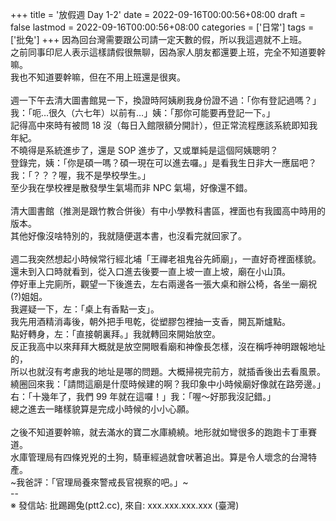 +++
title = '放假週 Day 1-2'
date = 2022-09-16T00:00:56+08:00
draft = false
lastmod = 2022-09-16T00:00:56+08:00
categories = ['日常']
tags = ['批兔']
+++
因為回台灣需要跟公司請一定天數的假，所以我這週就不上班。<br>
之前同事印尼人表示這樣請假很無聊，因為家人朋友都還要上班，完全不知道要幹嘛。<br>
我也不知道要幹嘛，但在不用上班還是很爽。<br>
<br>
週一下午去清大圖書館晃一下，換證時阿姨刷我身份證不過：「你有登記過嗎？」<br>
我：「呃…很久（六七年）以前有…」姨：「那你可能要再登記一下。」<br>
記得高中來時有被問 18 沒（每日入館限額分開計），但正常流程應該系統即知我年紀。<br>
不曉得是系統進步了，還是 SOP 進步了，又或單純是這個阿姨聰明？<br>
登錄完，姨：「你是碩一嗎？碩一現在可以進去囉。」是看我生日非大一應屆吧？<br>
我：「？？？喔，我不是學校學生。」<br>
至少我在學校裡是散發學生氣場而非 NPC 氣場，好像還不錯。<br>
<br>
清大圖書館（推測是跟竹教合併後）有中小學教科書區，裡面也有我國高中時用的版本。<br>
其他好像沒啥特別的，我就隨便選本書，也沒看完就回家了。<br>
<br>
週二我突然想起小時候常行經北埔「王禪老祖鬼谷先師廟」，一直好奇裡面樣貌。<br>
還未到入口時就看到，從入口進去後要一直上坡一直上坡，廟在小山頂。<br>
停好車上完廁所，觀望一下後進去，左右兩邊各一張大桌和辦公椅，各坐一廟祝(?)姐姐。<br>
我遲疑一下，左：「桌上有香點一支」。<br>
我先用酒精消毒後，朝外把手甩乾，從塑膠包裡抽一支香，開瓦斯爐點。<br>
點好轉身，左：「直接朝裏拜。」我就轉回來開始放空。<br>
反正我高中以來拜拜大概就是放空開眼看廟和神像長怎樣，沒在稱呼神明跟報地址的，<br>
所以也就沒有考慮我的地址是哪的問題。大概掃視完前方，就插香後出去看風景。<br>
繞圈回來我：「請問這廟是什麼時候建的啊？我印象中小時候廟好像就在路旁邊。」<br>
右：「十幾年了，我們 99 年就在這囉！」我：「喔～好那我沒記錯。」<br>
總之進去一睹樣貌算是完成小時候的小小心願。<br>
<br>
之後不知道要幹嘛，就去滿水的寶二水庫繞繞。地形就如彎很多的跑跑卡丁車賽道。<br>
水庫管理局有四條兇兇的土狗，騎車經過就會吠著追出。算是令人壞念的台灣特產。<br>
~我爸評：「官理局養來警戒長官視察的吧。」~<br>
--<br>
※ 發信站: 批踢踢兔(ptt2.cc), 來自: xxx.xxx.xxx.xxx (臺灣)<br>
